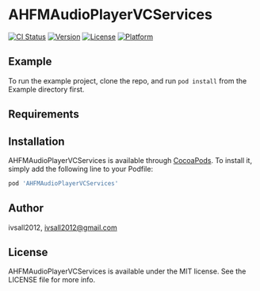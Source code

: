 # AHFMAudioPlayerVCServices

[![CI Status](http://img.shields.io/travis/ivsall2012/AHFMAudioPlayerVCServices.svg?style=flat)](https://travis-ci.org/ivsall2012/AHFMAudioPlayerVCServices)
[![Version](https://img.shields.io/cocoapods/v/AHFMAudioPlayerVCServices.svg?style=flat)](http://cocoapods.org/pods/AHFMAudioPlayerVCServices)
[![License](https://img.shields.io/cocoapods/l/AHFMAudioPlayerVCServices.svg?style=flat)](http://cocoapods.org/pods/AHFMAudioPlayerVCServices)
[![Platform](https://img.shields.io/cocoapods/p/AHFMAudioPlayerVCServices.svg?style=flat)](http://cocoapods.org/pods/AHFMAudioPlayerVCServices)

## Example

To run the example project, clone the repo, and run `pod install` from the Example directory first.

## Requirements

## Installation

AHFMAudioPlayerVCServices is available through [CocoaPods](http://cocoapods.org). To install
it, simply add the following line to your Podfile:

```ruby
pod 'AHFMAudioPlayerVCServices'
```

## Author

ivsall2012, ivsall2012@gmail.com

## License

AHFMAudioPlayerVCServices is available under the MIT license. See the LICENSE file for more info.
